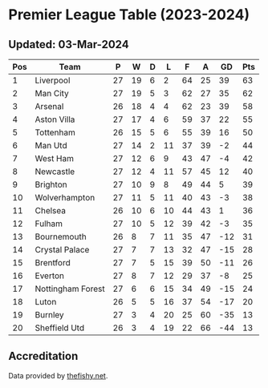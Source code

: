 # Premier League Table (2023-2024)
## Updated: 03-Mar-2024

| Pos | Team | P | W | D | L | F | A | GD | Pts |
| --- | --- | --- | --- | --- | --- | --- | --- | --- | --- |
| 1 | Liverpool | 27 | 19 | 6 | 2 | 64 | 25 | 39 | 63 |
| 2 | Man City | 27 | 19 | 5 | 3 | 62 | 27 | 35 | 62 |
| 3 | Arsenal | 26 | 18 | 4 | 4 | 62 | 23 | 39 | 58 |
| 4 | Aston Villa | 27 | 17 | 4 | 6 | 59 | 37 | 22 | 55 |
| 5 | Tottenham | 26 | 15 | 5 | 6 | 55 | 39 | 16 | 50 |
| 6 | Man Utd | 27 | 14 | 2 | 11 | 37 | 39 | -2 | 44 |
| 7 | West Ham | 27 | 12 | 6 | 9 | 43 | 47 | -4 | 42 |
| 8 | Newcastle | 27 | 12 | 4 | 11 | 57 | 45 | 12 | 40 |
| 9 | Brighton | 27 | 10 | 9 | 8 | 49 | 44 | 5 | 39 |
| 10 | Wolverhampton | 27 | 11 | 5 | 11 | 40 | 43 | -3 | 38 |
| 11 | Chelsea | 26 | 10 | 6 | 10 | 44 | 43 | 1 | 36 |
| 12 | Fulham | 27 | 10 | 5 | 12 | 39 | 42 | -3 | 35 |
| 13 | Bournemouth | 26 | 8 | 7 | 11 | 35 | 47 | -12 | 31 |
| 14 | Crystal Palace | 27 | 7 | 7 | 13 | 32 | 47 | -15 | 28 |
| 15 | Brentford | 27 | 7 | 5 | 15 | 39 | 50 | -11 | 26 |
| 16 | Everton | 27 | 8 | 7 | 12 | 29 | 37 | -8 | 25 |
| 17 | Nottingham Forest | 27 | 6 | 6 | 15 | 34 | 49 | -15 | 24 |
| 18 | Luton | 26 | 5 | 5 | 16 | 37 | 54 | -17 | 20 |
| 19 | Burnley | 27 | 3 | 4 | 20 | 25 | 60 | -35 | 13 |
| 20 | Sheffield Utd | 26 | 3 | 4 | 19 | 22 | 66 | -44 | 13 |

## Accreditation 

Data provided by [thefishy.net](https://www.thefishy.net/).